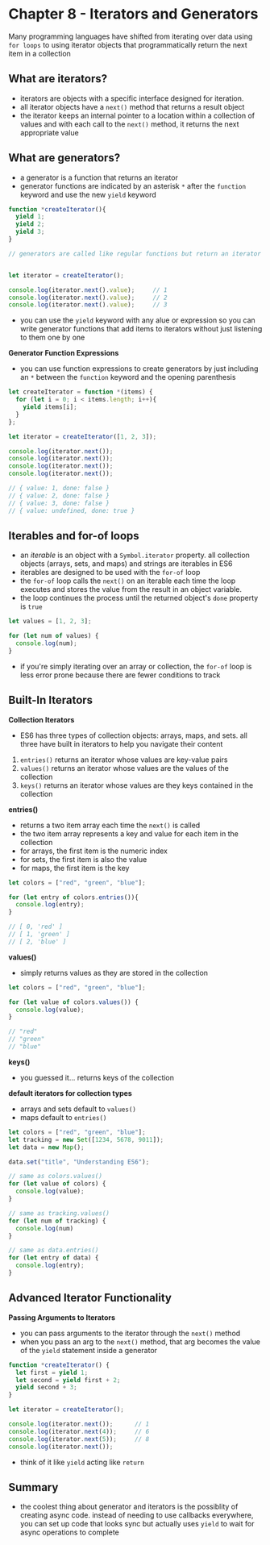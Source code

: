 # Chapter 8 - Iterators and Generators
Many programming languages have shifted from iterating over data using `for loops` to using iterator objects that programmatically return the next item in a collection

## What are iterators?

* iterators are objects with a specific interface designed for iteration.
* all iterator objects have a `next()` method that returns a result object
* the iterator keeps an internal pointer to a location within a collection of values and with each call to the `next()` method, it returns the next appropriate value

## What are generators?

* a generator is a function that returns an iterator
* generator functions are indicated by an asterisk `*` after the `function` keyword and use the new `yield` keyword

```js
function *createIterator(){
  yield 1;
  yield 2;
  yield 3;
}

// generators are called like regular functions but return an iterator


let iterator = createIterator();

console.log(iterator.next().value);     // 1
console.log(iterator.next().value);     // 2
console.log(iterator.next().value);     // 3
```

* you can use the `yield` keyword with any alue or expression so  you can write generator functions that add items to iterators without just listening to them one by one

__Generator Function Expressions__

* you can use function expressions to create generators by just including an `*` between the `function` keyword and the opening parenthesis

```js
let createIterator = function *(items) {
  for (let i = 0; i < items.length; i++){
    yield items[i];
  }
};

let iterator = createIterator([1, 2, 3]);

console.log(iterator.next());
console.log(iterator.next());
console.log(iterator.next());
console.log(iterator.next());

// { value: 1, done: false }
// { value: 2, done: false }
// { value: 3, done: false }
// { value: undefined, done: true }
```

## Iterables and for-of loops

* an *iterable* is an object with a `Symbol.iterator` property. all collection objects (arrays, sets, and maps) and strings are iterables in ES6
* iterables are designed to be used with the `for-of` loop
* the `for-of` loop calls the `next()` on an iterable each time the loop executes and stores the value from the result in an object variable.
* the loop continues the process until the returned object's `done` property is `true`

```js
let values = [1, 2, 3];

for (let num of values) {
  console.log(num);
}
```

* if you're simply iterating over an array or collection, the `for-of` loop is less error prone because there are fewer conditions to track

## Built-In Iterators

__Collection Iterators__

* ES6 has three types of collection objects: arrays, maps, and sets. all three have built in iterators to help you navigate their content

1. `entries()` returns an iterator whose values are key-value pairs
2. `values()` returns an iterator whose values are the values of the collection
3. `keys()` returns an iterator whose values are they keys contained in the collection

__entries()__

* returns a two item array each time the `next()` is called
* the two item array represents a key and value for each item in the collection
* for arrays, the first item is the numeric index
* for sets, the first item is also the value
* for maps, the first item is the key

```js
let colors = ["red", "green", "blue"];

for (let entry of colors.entries()){
  console.log(entry);
}

// [ 0, 'red' ]
// [ 1, 'green' ]
// [ 2, 'blue' ]
```

__values()__

* simply returns values as they are stored in the collection

```js
let colors = ["red", "green", "blue"];

for (let value of colors.values()) {
  console.log(value);
}

// "red"
// "green"
// "blue"
```

__keys()__

* you guessed it... returns keys of the collection

__default iterators for collection types__

* arrays and sets default to `values()`
* maps default to `entries()`

```js
let colors = ["red", "green", "blue"];
let tracking = new Set([1234, 5678, 9011]);
let data = new Map();

data.set("title", "Understanding ES6");

// same as colors.values()
for (let value of colors) {
  console.log(value);
}

// same as tracking.values()
for (let num of tracking) {
  console.log(num)
}

// same as data.entries()
for (let entry of data) {
  console.log(entry);
}
```


## Advanced Iterator Functionality

__Passing Arguments to Iterators__

* you can pass arguments to the iterator through the `next()` method
* when you pass an arg to the `next()` method, that arg becomes the value of the `yield` statement inside a generator

```js
function *createIterator() {
  let first = yield 1;
  let second = yield first + 2;
  yield second + 3;
}

let iterator = createIterator();

console.log(iterator.next());      // 1
console.log(iterator.next(4));     // 6
console.log(iterator.next(5));     // 8
console.log(iterator.next());
```

* think of it like `yield` acting like `return`


## Summary
* the coolest thing about generator and iterators is the possiblity of creating async code. instead of needing to use callbacks everywhere, you can set up code that looks sync but actually uses `yield` to wait for async operations to complete
